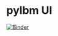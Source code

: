 pylbm UI
========

[![Binder](https://mybinder.org/badge_logo.svg)](https://mybinder.org/v2/gh/pylbm/pylbm_ui/HEAD?urlpath=voila%2Frender%2Fvoila.ipynb)